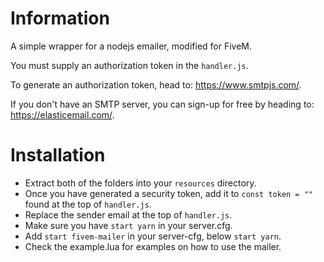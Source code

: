 # Information
A simple wrapper for a nodejs emailer, modified for FiveM.

You must supply an authorization token in the `handler.js`.


To generate an authorization token, head to: https://www.smtpjs.com/.

If you don't have an SMTP server, you can sign-up for free by heading to: https://elasticemail.com/.


# Installation

* Extract both of the folders into your `resources` directory.
* Once you have generated a security token, add it to `const token = ""` found at the top of `handler.js`.
* Replace the sender email at the top of `handler.js`.
* Make sure you have `start yarn` in your server.cfg.
* Add `start fivem-mailer` in your server-cfg, below `start yarn`.
* Check the example.lua for examples on how to use the mailer.
